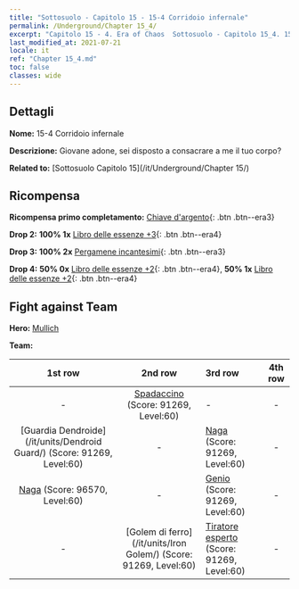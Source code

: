 ```yaml
---
title: "Sottosuolo - Capitolo 15 - 15-4 Corridoio infernale"
permalink: /Underground/Chapter 15_4/
excerpt: "Capitolo 15 - 4. Era of Chaos  Sottosuolo - Capitolo 15_4. 15-4 Corridoio infernale"
last_modified_at: 2021-07-21
locale: it
ref: "Chapter 15_4.md"
toc: false
classes: wide
---
```


## Dettagli

 **Nome:** 15-4 Corridoio infernale

 **Descrizione:** Giovane adone, sei disposto a consacrare a me il tuo corpo?

 **Related to:** [Sottosuolo Capitolo 15](/it/Underground/Chapter 15/)

## Ricompensa

 **Ricompensa primo completamento:** [Chiave d'argento](/ItemsIT/con_693/){: .btn .btn--era3}

 **Drop 2:** **100% 1x** [Libro delle essenze +3](/ItemsIT/mat_60/){: .btn .btn--era4}

 **Drop 3:** **100% 2x** [Pergamene incantesimi](/ItemsIT/con_694/){: .btn .btn--era3}

 **Drop 4:** **50% 0x** [Libro delle essenze +2](/ItemsIT/mat_53/){: .btn .btn--era4}, **50% 1x** [Libro delle essenze +2](/ItemsIT/mat_53/){: .btn .btn--era4}


## Fight against Team
 **Hero:** [Mullich](/it/heroes/Mullich/)

 **Team:**


  | 1st row | 2nd row | 3rd row | 4th row |
  |:----:|:----:|:----|:----:|
  | - | [Spadaccino](/it/units/Swordsman/) (Score: 91269, Level:60)  | - | - |
  | [Guardia Dendroide](/it/units/Dendroid Guard/) (Score: 91269, Level:60)  | - | [Naga](/it/units/Naga/) (Score: 91269, Level:60)  | - |
  | [Naga](/it/units/Naga/) (Score: 96570, Level:60)  | - | [Genio](/it/units/Genie/) (Score: 91269, Level:60)  | - |
  | - | [Golem di ferro](/it/units/Iron Golem/) (Score: 91269, Level:60)  | [Tiratore esperto](/it/units/Sharpshooter/) (Score: 91269, Level:60)  | - |


